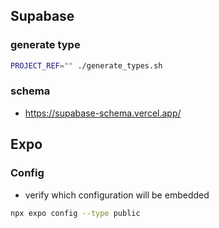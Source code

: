 ## Supabase

### generate type
```bash
PROJECT_REF="" ./generate_types.sh
```

### schema
- https://supabase-schema.vercel.app/

## Expo

### Config
- verify which configuration will be embedded
```bash
npx expo config --type public
```
